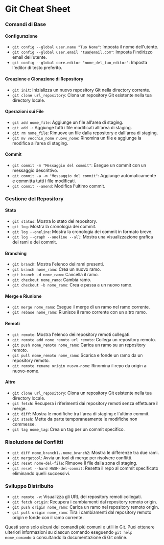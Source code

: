<!-- @format -->

# Git Cheat Sheet

### Comandi di Base

#### Configurazione

- `git config --global user.name "Tuo Nome"`: Imposta il nome dell'utente.
- `git config --global user.email "tua@email.com"`: Imposta l'indirizzo email dell'utente.
- `git config --global core.editor "nome_del_tuo_editor"`: Imposta l'editor di testo preferito.

#### Creazione e Clonazione di Repository

- `git init`: Inizializza un nuovo repository Git nella directory corrente.
- `git clone url_repository`: Clona un repository Git esistente nella tua directory locale.

#### Operazioni sui File

- `git add nome_file`: Aggiunge un file all'area di staging.
- `git add .`: Aggiunge tutti i file modificati all'area di staging.
- `git rm nome_file`: Rimuove un file dalla repository e dall'area di staging.
- `git mv vecchio_nome nuovo_nome`: Rinomina un file e aggiunge la modifica all'area di staging.

#### Commit

- `git commit -m "Messaggio del commit"`: Esegue un commit con un messaggio descrittivo.
- `git commit -a -m "Messaggio del commit"`: Aggiunge automaticamente e committa tutti i file modificati.
- `git commit --amend`: Modifica l'ultimo commit.

### Gestione del Repository

#### Stato

- `git status`: Mostra lo stato del repository.
- `git log`: Mostra la cronologia dei commit.
- `git log --oneline`: Mostra la cronologia dei commit in formato breve.
- `git log --graph --oneline --all`: Mostra una visualizzazione grafica dei rami e dei commit.

#### Branching

- `git branch`: Mostra l'elenco dei rami presenti.
- `git branch nome_ramo`: Crea un nuovo ramo.
- `git branch -d nome_ramo`: Cancella il ramo.
- `git checkout nome_ramo`: Cambia ramo.
- `git checkout -b nome_ramo`: Crea e passa a un nuovo ramo.

#### Merge e Riunione

- `git merge nome_ramo`: Esegue il merge di un ramo nel ramo corrente.
- `git rebase nome_ramo`: Riunisce il ramo corrente con un altro ramo.

#### Remoti

- `git remote`: Mostra l'elenco dei repository remoti collegati.
- `git remote add nome_remoto url_remoto`: Collega un repository remoto.
- `git push nome_remoto nome_ramo`: Carica un ramo su un repository remoto.
- `git pull nome_remoto nome_ramo`: Scarica e fonde un ramo da un repository remoto.
- `git remote rename origin nuovo-nome`: Rinomina il repo da origin a nuovo-nome.

#### Altro

- `git clone url_repository`: Clona un repository Git esistente nella tua directory locale.
- `git fetch`: Recupera i riferimenti dai repository remoti senza effettuare il merge.
- `git diff`: Mostra le modifiche tra l'area di staging e l'ultimo commit.
- `git stash`: Mette da parte temporaneamente le modifiche non commesse.
- `git tag nome_tag`: Crea un tag per un commit specifico.

### Risoluzione dei Conflitti

- `git diff nome_branch1..nome_branch2`: Mostra le differenze tra due rami.
- `git mergetool`: Avvia un tool di merge per risolvere conflitti.
- `git reset nome-del-file`: Rimuove il file dalla zona di staging.
- `git reset --hard HASH-del-commit`: Resetta il repo al commit specificato eliminando quelli successivi.

### Sviluppo Distribuito

- `git remote -v`: Visualizza gli URL dei repository remoti collegati.
- `git fetch origin`: Recupera i cambiamenti dal repository remoto origin.
- `git push origin nome_ramo`: Carica un ramo nel repository remoto origin.
- `git pull origin nome_ramo`: Tira i cambiamenti dal repository remoto origin e fonde con il ramo corrente.


Questi sono solo alcuni dei comandi più comuni e utili in Git. Puoi ottenere ulteriori informazioni su ciascun comando eseguendo `git help nome_comando` o consultando la documentazione di Git online.
